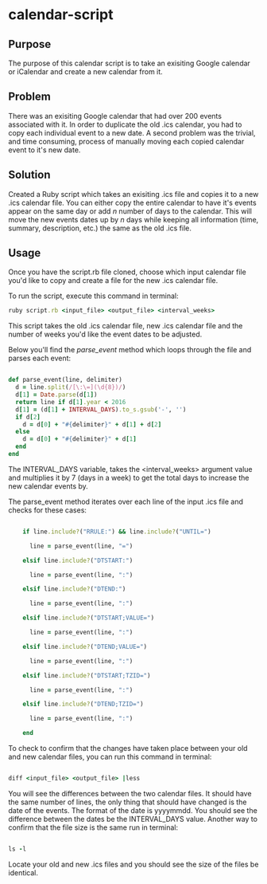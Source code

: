 # calendar-script

## Purpose
The purpose of this calendar script is to take an exisiting Google calendar or
iCalendar and create a new calendar from it.

## Problem
There was an exisiting Google calendar that had over 200 events associated with
it. In order to duplicate the old .ics calendar, you had to copy each individual
 event to a new date. A second problem was the trivial, and time consuming,
 process of manually moving each copied calendar event to it's new date.

## Solution
Created a Ruby script which takes an exisiting .ics file and copies it to a new
.ics calendar file. You can either copy the entire calendar to have it's events
appear on the same day or add *n* number of days to the calendar. This will move
the new events dates up by *n* days while keeping all information
(time, summary, description, etc.) the same as the old .ics file.

## Usage
Once you have the script.rb file cloned, choose which input calendar file you'd
like to copy and create a file for the new .ics calendar file.

To run the script, execute this command in terminal:

```ruby
ruby script.rb <input_file> <output_file> <interval_weeks>
```

This script takes the old .ics calendar file, new .ics calendar file and the
number of weeks you'd like the event dates to be adjusted.

Below you'll find the *parse_event* method which loops through the file and
parses each event:

```ruby

def parse_event(line, delimiter)
  d = line.split(/[\:\=](\d{8})/)
  d[1] = Date.parse(d[1])
  return line if d[1].year < 2016
  d[1] = (d[1] + INTERVAL_DAYS).to_s.gsub('-', '')
  if d[2]
    d = d[0] + "#{delimiter}" + d[1] + d[2]
  else
    d = d[0] + "#{delimiter}" + d[1]
  end
end

```
The INTERVAL_DAYS variable, takes the <interval_weeks> argument value and
multiplies it by 7 (days in a week) to get the total days to increase the new
calendar events by.

The parse_event method iterates over each line of the input .ics file and
checks for these cases:

```ruby

    if line.include?("RRULE:") && line.include?("UNTIL=")

      line = parse_event(line, "=")

    elsif line.include?("DTSTART:")

      line = parse_event(line, ":")

    elsif line.include?("DTEND:")

      line = parse_event(line, ":")

    elsif line.include?("DTSTART;VALUE=")

      line = parse_event(line, ":")

    elsif line.include?("DTEND;VALUE=")

      line = parse_event(line, ":")

    elsif line.include?("DTSTART;TZID=")

      line = parse_event(line, ":")

    elsif line.include?("DTEND;TZID=")

      line = parse_event(line, ":")

    end
```

To check to confirm that the changes have taken place between your old and new
calendar files, you can run this command in terminal:

```ruby

diff <input_file> <output_file> |less

```

You will see the differences between the two calendar files. It should have the
same number of lines, the only thing that should have changed is the date of the
events. The format of the date is yyyymmdd. You should see the difference
between the dates be the INTERVAL_DAYS value. Another way to confirm that the
file size is the same run in terminal:

```ruby

ls -l

```

Locate your old and new .ics files and you should see the size of the files be
identical.
